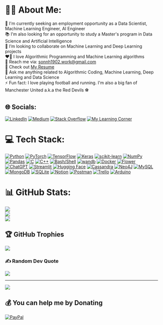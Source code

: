 # 🧑‍💻 About Me:
🔭 I'm currently seeking an employment opportunity as a Data Scientist, Machine Learning Engineer, AI Engineer<br>📚 I'm also looking for an opportunity to study a Master's program in Data Science and Artificial Intelligence<br>🤝 I’m looking to collaborate on Machine Learning and Deep Learning projects<br>❤️‍🔥 I love Algorithmic Programming and Machine Learning algorithms<br>📩 Reach me via: sonnh1902.work@gmail.com<br>📑 Check out [My Resume](https://drive.google.com/file/d/1aes75PR4fGOJAgp_XrlKt7dQo0USAmar/view?usp=drive_link)<br>💬 Ask me anything related to Algorithmic Coding, Machine Learning, Deep Learning and Data Science<br>⚡ Fun fact: I love playing football and running. I'm also a big fan of Manchester United a.k.a the Red Devils ⚽


## 🌐 Socials:
[![LinkedIn](https://img.shields.io/badge/LinkedIn-%230077B5.svg?logo=linkedin&logoColor=white)](https://linkedin.com/in/sonnh1902) [![Medium](https://img.shields.io/badge/Medium-12100E?logo=medium&logoColor=white)](https://medium.com/@sonnh1902) [![Stack Overflow](https://img.shields.io/badge/-Stackoverflow-FE7A16?logo=stack-overflow&logoColor=white)](https://stackoverflow.com/users/12999934/son-nguyen) [![My Learning Corner](https://t.ly/3K34o)](https://nguyenhongson1902.github.io/)

# 💻 Tech Stack:
[![Python](https://img.shields.io/badge/Python_-3670A0?style=flat&logo=python&logoColor=ffdd54)](https://www.python.org/) [![PyTorch](https://img.shields.io/badge/PyTorch-%23EE4C2C.svg?style=flat&logo=PyTorch&logoColor=white)](https://pytorch.org/) [![TensorFlow](https://img.shields.io/badge/TensorFlow-%23FF6F00.svg?style=flat&logo=TensorFlow&logoColor=white)](https://www.tensorflow.org/) [![Keras](https://img.shields.io/badge/Keras-%23D00000.svg?style=flat&logo=Keras&logoColor=white)](https://keras.io/) [![scikit-learn](https://img.shields.io/badge/scikit--learn-%23F7931E.svg?style=flat&logo=scikit-learn&logoColor=white)](https://scikit-learn.org/stable/) [![NumPy](https://img.shields.io/badge/NumPy-%23013243.svg?style=flat&logo=numpy&logoColor=white)](https://numpy.org/) [![Pandas](https://img.shields.io/badge/pandas-%23150458.svg?style=flat&logo=pandas&logoColor=white)](https://pandas.pydata.org/) [![C](https://img.shields.io/badge/C-%2300599C.svg?style=flat&logo=c&logoColor=white)](https://www.gnu.org/software/gnu-c-manual/gnu-c-manual.html) [![C++](https://img.shields.io/badge/C++-%2300599C.svg?style=flat&logo=c%2B%2B&logoColor=white)](https://isocpp.org/std/the-standard) [![Bash/Shell](https://t.ly/K4nKA)](https://www.gnu.org/software/bash/) [![wandb](https://t.ly/8fihC)](https://wandb.ai/site) [![Docker](https://img.shields.io/badge/Docker-blue.svg?logo=docker)](https://www.docker.com/#build) [![Flower](https://tinyurl.com/3ahbpvnn)](https://flower.ai/) [![ChatGPT](https://t.ly/Gm-SI)](https://chat.openai.com/) [![Streamlit](https://t.ly/sUBbt)](https://streamlit.io/) [![Hugging Face](https://t.ly/9tMzQ)](https://huggingface.co/) [![Cassandra](https://img.shields.io/badge/Cassandra-%231287B1.svg?style=flat&logo=apache-cassandra&logoColor=white)](https://cassandra.apache.org/_/index.html) [![Neo4J](https://img.shields.io/badge/Neo4j-008CC1?style=flat&logo=neo4j&logoColor=white)](https://neo4j.com/) [![MySQL](https://img.shields.io/badge/MySQL-%2300f.svg?style=flat&logo=mysql&logoColor=white)](https://www.mysql.com/) [![MongoDB](https://img.shields.io/badge/MongoDB-%234ea94b.svg?style=flat&logo=mongodb&logoColor=white)](https://www.mongodb.com/) [![SQLite](https://img.shields.io/badge/SQLite-%2307405e.svg?style=flat&logo=sqlite&logoColor=white)](https://www.sqlite.org/) [![Notion](https://img.shields.io/badge/Notion-%23000000.svg?style=flat&logo=notion&logoColor=white)](https://www.notion.so/) [![Postman](https://img.shields.io/badge/Postman-FF6C37?style=flat&logo=postman&logoColor=white)](https://www.postman.com/) [![Trello](https://img.shields.io/badge/Trello-%23026AA7.svg?style=flat&logo=Trello&logoColor=white)](https://trello.com/) [![Arduino](https://img.shields.io/badge/-Arduino-00979D?style=flat&logo=Arduino&logoColor=white)](https://www.arduino.cc/)
# 📊 GitHub Stats:
![](https://github-readme-stats.vercel.app/api?username=nguyenhongson1902&theme=radical&hide_border=false&include_all_commits=true&count_private=true)<br/>
![](https://github-readme-streak-stats.herokuapp.com/?user=nguyenhongson1902&theme=radical&hide_border=false)<br/>
![](https://github-readme-stats.vercel.app/api/top-langs/?username=nguyenhongson1902&theme=radical&hide_border=false&include_all_commits=true&count_private=true&layout=compact)

## 🏆 GitHub Trophies
![](https://github-profile-trophy.vercel.app/?username=nguyenhongson1902&theme=onedark&no-frame=false&no-bg=false&margin-w=4)

### ✍️ Random Dev Quote
![](https://quotes-github-readme.vercel.app/api?type=horizontal&theme=radical)

---
[![](https://visitcount.itsvg.in/api?id=nguyenhongson1902&icon=0&color=0)](https://visitcount.itsvg.in)

  ## 💰 You can help me by Donating
  [![PayPal](https://img.shields.io/badge/PayPal-00457C?style=for-the-badge&logo=paypal&logoColor=white)](https://paypal.me/sonnh1902) 

  <!-- Proudly created with GPRM ( https://gprm.itsvg.in ) -->
  
